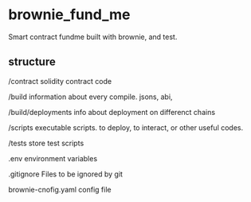 # brownie_fund_me
Smart contract fundme built with brownie, and test.
## structure
/contract solidity contract code

/build information about every compile. jsons, abi,

/build/deployments info about deployment on differenct chains

/scripts executable scripts. to deploy, to interact, or other useful codes.

/tests store test scripts

.env environment variables

.gitignore Files to be ignored by git

brownie-cnofig.yaml config file
